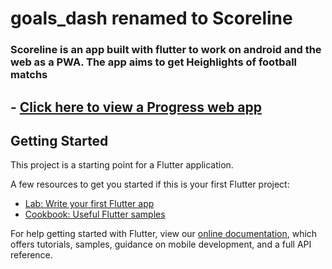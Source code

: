 # goals_dash renamed to Scoreline

### Scoreline is an app built with flutter to work on android and the web as a PWA. The app aims to get Heighlights of football matchs 

## - [Click here to view a Progress web app ](https://scoreline-61b57.web.app)

## Getting Started

This project is a starting point for a Flutter application.

A few resources to get you started if this is your first Flutter project:

- [Lab: Write your first Flutter app](https://flutter.dev/docs/get-started/codelab)
- [Cookbook: Useful Flutter samples](https://flutter.dev/docs/cookbook)

For help getting started with Flutter, view our
[online documentation](https://flutter.dev/docs), which offers tutorials,
samples, guidance on mobile development, and a full API reference.
